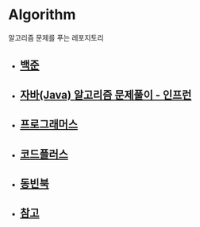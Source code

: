 # Algorithm

알고리즘 문제를 푸는 레포지토리

- ## [백준](https://www.acmicpc.net/user/gunny6026)


- ## [자바(Java) 알고리즘 문제풀이 - 인프런](src/com/company/inflearn)

- ## [프로그래머스](src/com/company/programmers)
 
  
- ## [코드플러스](src/com/company/code_plus/codeplus.md)

- ## [동빈북](src/com/company/dongbinbook/동빈북.md)
- ## [참고](src/com/company/good/read.md)
